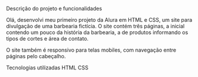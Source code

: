 Descrição do projeto e funcionalidades

Olá, desenvolvi meu primeiro projeto da Alura em HTML e CSS, um site para divulgação de uma barbearia fictícia.
O site contém três páginas, a inicial contendo um pouco da história da barbearia, a de produtos informando os tipos de cortes e área de contato.

O site também é responsivo para telas mobiles, com navegação entre páginas pelo cabeçalho.

Tecnologias utilizadas
HTML
CSS
